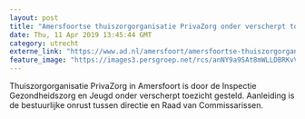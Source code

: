 ```yaml
---
layout: post
title: "Amersfoortse thuiszorgorganisatie PrivaZorg onder verscherpt toezicht"
date: Thu, 11 Apr 2019 13:45:44 GMT
category: utrecht
externe_link: "https://www.ad.nl/amersfoort/amersfoortse-thuiszorgorganisatie-privazorg-onder-verscherpt-toezicht~a0f36483/"
feature_image: "https://images3.persgroep.net/rcs/anNY9a9SAt8mWLLDBRKvVQtDSMc/diocontent/63184004/_fitwidth/400/?appId=21791a8992982cd8da851550a453bd7f&quality=0.7"
---
```


Thuiszorgorganisatie PrivaZorg in Amersfoort is door de Inspectie Gezondheidszorg en Jeugd onder verscherpt toezicht gesteld. Aanleiding is de bestuurlijke onrust tussen directie en Raad van Commissarissen.
